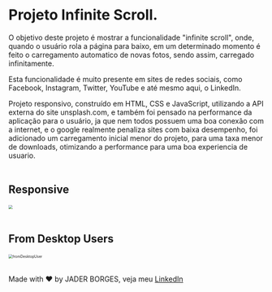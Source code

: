 # Projeto Infinite Scroll.

O objetivo deste projeto é mostrar a funcionalidade "infinite scroll", onde, quando o usuário rola a página para baixo, em um determinado momento é feito o carregamento automatico de novas fotos, sendo assim, carregado infinitamente. 

Esta funcionalidade é muito presente em sites de redes sociais, como Facebook, Instagram, Twitter, YouTube e até mesmo aqui, o LinkedIn.

Projeto responsivo, construído em HTML, CSS e JavaScript, utilizando a API externa do site unsplash.com, e também foi pensado na performance da aplicação para o usuário, ja que nem todos possuem uma boa conexão com a internet, e o google realmente penaliza sites com baixa desempenho, foi adicionado um carregamento inicial menor do projeto, para uma taxa menor de downloads, otimizando a performance para uma boa experiencia de usuario.
<br>
<br>
## Responsive

<img src="./images/responsive.gif" style="zoom:50%;" />
<br>
<br>

## From Desktop Users

<img src="./images/fromDesktopUser.gif" alt="fromDesktopUser" style="zoom:50%;" />
<br>
<br>

Made with :heart: by JADER BORGES, veja meu <a href="https://www.linkedin.com/in/jader-borges-3191a522a/">LinkedIn</a>